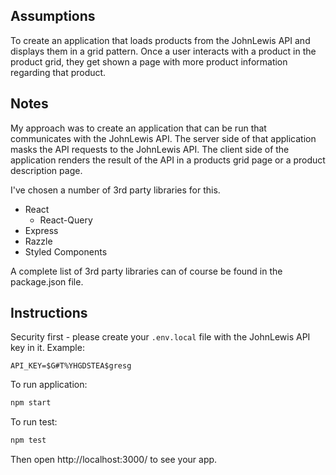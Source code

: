 ## Assumptions

To create an application that loads products from the JohnLewis API and displays them in a grid pattern. Once a user interacts with a product in the product grid, they get shown a page with more product information regarding that product.

## Notes

My approach was to create an application that can be run that communicates with the JohnLewis API. The server side of that application masks the API requests to the JohnLewis API. The client side of the application renders the result of the API in a products grid page or a product description page.

I've chosen a number of 3rd party libraries for this.
  - React
    - React-Query
  - Express
  - Razzle
  - Styled Components

A complete list of 3rd party libraries can of course be found in the package.json file.

## Instructions
Security first - please create your `.env.local` file with the JohnLewis API key in it.
Example:
```
API_KEY=$G#T%YHGDSTEA$gresg
```

To run application:

```bash
npm start
```

To run test:
```bash
npm test
```

Then open http://localhost:3000/ to see your app.